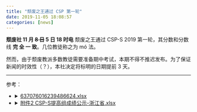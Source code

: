```yaml
---
title: "颓废之王通过 CSP 第一轮"
date: 2019-11-05 18:08:57
categories: [news]
---
```


**颓废社 11 月 ~~8 日~~ 5 日 18 时电** 颓废之王通过 CSP-S 2019 第一轮，其分数和分数线 **完 全 一 致**。几位教徒称之为 mó 法。

<!-- more -->

然而，由于颓废教派多数教徒需要准备期中考试，本期不得不推迟发布。为了保证新闻的时效性（？），本社决定将标明的日期提前 3 天。

---

参考：

* <details>
    <summary><a href="http://zhejiang.xiaoxiaotong.org/AttachFile/2019/10/40050021/637076016239486624.xlsx">637076016239486624.xlsx</a></summary>
    <table>
      <thead>
        <tr><th>序号</th><th>组别</th><th>准考证号</th><th>姓名</th><th>学籍学校</th><th>成绩</th></tr>
      </thead>
      <tbody>
        <tr><td>...</td><td>...</td><td>...</td><td>...</td><td>...</td><td>...</td></tr>
        <tr><td>1129</td><td>CSP-S提高组</td><td>ZJ-00849</td><td>刘嘉骥</td><td>温州中学</td><td>72.5</td></tr>
        <tr><td>...</td><td>...</td><td>...</td><td>...</td><td>...</td><td>...</td></tr>
      </tbody>
    </table>
    <!--
    | 序号 | 组别 | 准考证号 | 姓名 | 学籍学校 | 成绩 |
    |-|-|-|-|-|-|
    | ... | ... | ... | ... | ... | ... |
    | 1129 | CSP-S提高组 | ZJ-00849 | 刘嘉骥 | 温州中学 | 72.5 |
    | ... | ... | ... | ... | ... | ... |
    -->
  </details>

* <details>
    <summary><a href="http://www.noi.cn/RequireFile.do?fid=edraRDy2">附件2 CSP-S提高组成绩公示-浙江省.xlsx</a></summary>
    <table>
      <thead>
        <tr><th>序号</th><th>组别</th><th>准考证号</th><th>学籍学校</th><th>成绩</th><th>是否进入第二轮</th><th>第二轮考点地点</th></tr>
      </thead>
      <tbody>
        <tr><td>...</td><td>...</td><td>...</td><td>...</td><td>...</td><td>...</td><td>...</td></tr>
        <tr><td>1129</td><td>CSP-S提高组</td><td>ZJ-00849</td><td>温州中学</td><td>72.5</td><td>是</td><td>杭州学军中学教育集团文渊中学</td></tr>
        <tr><td>...</td><td>...</td><td>...</td><td>...</td><td>...</td><td>...</td><td>...</td></tr>
        <tr><td>1149</td><td>CSP-S提高组</td><td>ZJ-00022</td><td>浙江省余姚中学</td><td>72</td><td>否</td></tr>
        <tr><td>...</td><td>...</td><td>...</td><td>...</td><td>...</td><td>...</td></tr>
      </tbody>
    </table>
    <!--
    | 序号 | 组别 | 准考证号 | 学籍学校 | 成绩 | 是否进入第二轮 | 第二轮考点地点 |
    |-|-|-|-|-|-|-|
    | ... | ... | ... | ... | ... | ... | ... |
    | 1129 | CSP-S提高组 | ZJ-00849 | 温州中学 | 72.5 | 是 | 杭州学军中学教育集团文渊中学 |
    | ... | ... | ... | ... | ... | ... | ... |
    | 1149 | CSP-S提高组 | ZJ-00022 | 浙江省余姚中学 | 72 | 否 |
    | ... | ... | ... | ... | ... | ... |
    -->
  </details>

